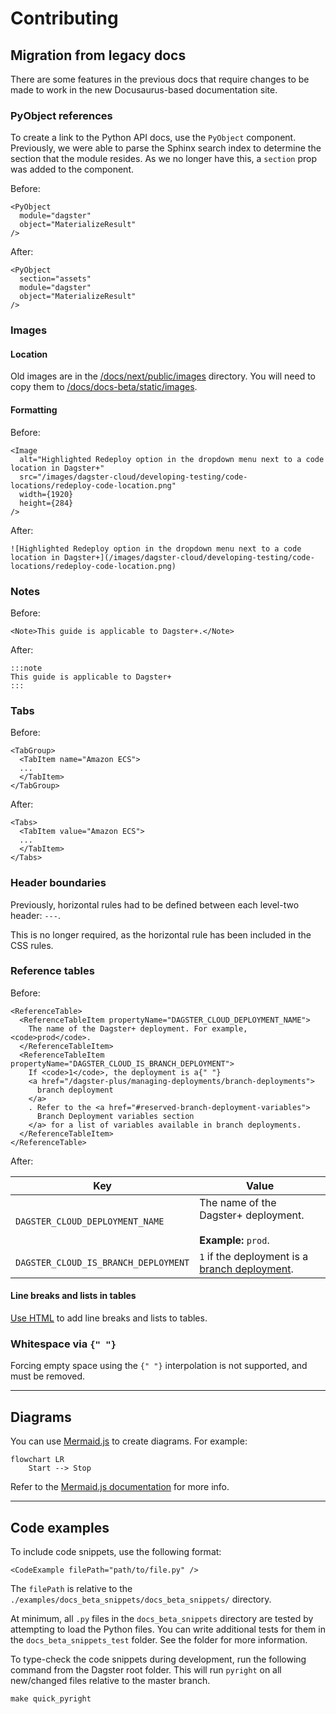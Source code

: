 # Contributing

## Migration from legacy docs

There are some features in the previous docs that require changes to be made to work in the new Docusaurus-based documentation site.

### PyObject references

To create a link to the Python API docs, use the `PyObject` component. Previously, we were able to parse the Sphinx search index to determine the section that the module resides. As we no longer have this, a `section` prop was added to the component.

Before:

```
<PyObject
  module="dagster"
  object="MaterializeResult"
/>
```

After:

```
<PyObject
  section="assets"
  module="dagster"
  object="MaterializeResult"
/>
```

### Images

#### Location

Old images are in the [/docs/next/public/images](https://github.com/dagster-io/dagster/tree/master/docs/next/public/images) directory. You will need to copy them to [/docs/docs-beta/static/images](https://github.com/dagster-io/dagster/tree/master/docs/docs-beta/static/images).

#### Formatting

Before:

```
<Image
  alt="Highlighted Redeploy option in the dropdown menu next to a code location in Dagster+"
  src="/images/dagster-cloud/developing-testing/code-locations/redeploy-code-location.png"
  width={1920}
  height={284}
/>
```

After:

```
![Highlighted Redeploy option in the dropdown menu next to a code location in Dagster+](/images/dagster-cloud/developing-testing/code-locations/redeploy-code-location.png)
```

### Notes

Before:

```
<Note>This guide is applicable to Dagster+.</Note>
```

After:

```
:::note
This guide is applicable to Dagster+
:::
```

### Tabs

Before:

```
<TabGroup>
  <TabItem name="Amazon ECS">
  ...
  </TabItem>
</TabGroup>
```

After:

```
<Tabs>
  <TabItem value="Amazon ECS">
  ...
  </TabItem>
</Tabs>
```

### Header boundaries

Previously, horizontal rules had to be defined between each level-two header: `---`.

This is no longer required, as the horizontal rule has been included in the CSS rules.

### Reference tables

Before:

```
<ReferenceTable>
  <ReferenceTableItem propertyName="DAGSTER_CLOUD_DEPLOYMENT_NAME">
    The name of the Dagster+ deployment. For example, <code>prod</code>.
  </ReferenceTableItem>
  <ReferenceTableItem propertyName="DAGSTER_CLOUD_IS_BRANCH_DEPLOYMENT">
    If <code>1</code>, the deployment is a{" "}
    <a href="/dagster-plus/managing-deployments/branch-deployments">
      branch deployment
    </a>
    . Refer to the <a href="#reserved-branch-deployment-variables">
      Branch Deployment variables section
    </a> for a list of variables available in branch deployments.
  </ReferenceTableItem>
</ReferenceTable>
```

After:

| Key                                  | Value                                                                                                     |
| ------------------------------------ | --------------------------------------------------------------------------------------------------------- |
| `DAGSTER_CLOUD_DEPLOYMENT_NAME`      | The name of the Dagster+ deployment. <br/><br/> **Example:** `prod`.                                      |
| `DAGSTER_CLOUD_IS_BRANCH_DEPLOYMENT` | `1` if the deployment is a [branch deployment](/dagster-plus/features/ci-cd/branch-deployments/index.md). |

#### Line breaks and lists in tables

[Use HTML](https://www.markdownguide.org/hacks/#table-formatting) to add line breaks and lists to tables.

### Whitespace via `{" "}`

Forcing empty space using the `{" "}` interpolation is not supported, and must be removed.

---

## Diagrams

You can use [Mermaid.js](https://mermaid.js.org/syntax/flowchart.html) to create diagrams. For example:

```mermaid
flowchart LR
    Start --> Stop
```

Refer to the [Mermaid.js documentation](https://mermaid.js.org/) for more info.

---

## Code examples

To include code snippets, use the following format:

```
<CodeExample filePath="path/to/file.py" />
```

The `filePath` is relative to the `./examples/docs_beta_snippets/docs_beta_snippets/` directory.

At minimum, all `.py` files in the `docs_beta_snippets` directory are tested by attempting to load the Python files.
You can write additional tests for them in the `docs_beta_snippets_test` folder. See the folder for more information.

To type-check the code snippets during development, run the following command from the Dagster root folder.
This will run `pyright` on all new/changed files relative to the master branch.

```
make quick_pyright
```
